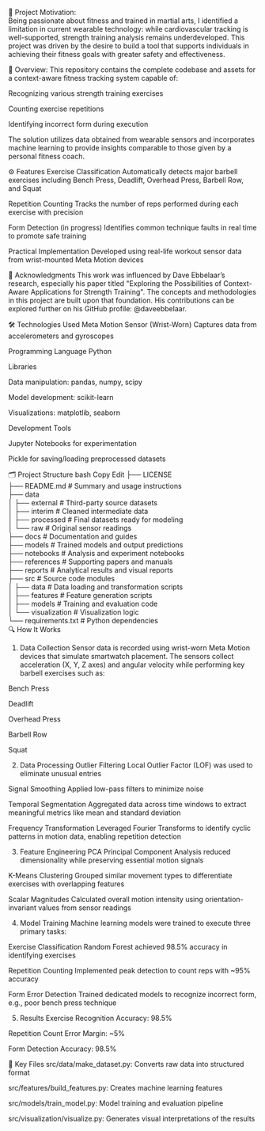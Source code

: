 📌 Project Motivation:  
Being passionate about fitness and trained in martial arts, I identified a limitation in current wearable technology: while cardiovascular tracking is well-supported, strength training analysis remains underdeveloped. This project was driven by the desire to build a tool that supports individuals in achieving their fitness goals with greater safety and effectiveness.

📂 Overview:
This repository contains the complete codebase and assets for a context-aware fitness tracking system capable of:

Recognizing various strength training exercises

Counting exercise repetitions

Identifying incorrect form during execution

The solution utilizes data obtained from wearable sensors and incorporates machine learning to provide insights comparable to those given by a personal fitness coach.

⚙️ Features
Exercise Classification
Automatically detects major barbell exercises including Bench Press, Deadlift, Overhead Press, Barbell Row, and Squat

Repetition Counting
Tracks the number of reps performed during each exercise with precision

Form Detection (in progress)
Identifies common technique faults in real time to promote safe training

Practical Implementation
Developed using real-life workout sensor data from wrist-mounted Meta Motion devices

🙏 Acknowledgments
This work was influenced by Dave Ebbelaar’s research, especially his paper titled "Exploring the Possibilities of Context-Aware Applications for Strength Training". The concepts and methodologies in this project are built upon that foundation. His contributions can be explored further on his GitHub profile: @daveebbelaar.

🛠️ Technologies Used
Meta Motion Sensor (Wrist-Worn)
Captures data from accelerometers and gyroscopes

Programming Language
Python

Libraries

Data manipulation: pandas, numpy, scipy

Model development: scikit-learn

Visualizations: matplotlib, seaborn

Development Tools

Jupyter Notebooks for experimentation

Pickle for saving/loading preprocessed datasets

🗂️ Project Structure
bash
Copy
Edit
├── LICENSE  
├── README.md               # Summary and usage instructions  
├── data  
│   ├── external            # Third-party source datasets  
│   ├── interim             # Cleaned intermediate data  
│   ├── processed           # Final datasets ready for modeling  
│   └── raw                 # Original sensor readings  
├── docs                    # Documentation and guides  
├── models                  # Trained models and output predictions  
├── notebooks               # Analysis and experiment notebooks  
├── references              # Supporting papers and manuals  
├── reports                 # Analytical results and visual reports  
├── src                     # Source code modules  
│   ├── data                # Data loading and transformation scripts  
│   ├── features            # Feature generation scripts  
│   ├── models              # Training and evaluation code  
│   └── visualization       # Visualization logic  
└── requirements.txt        # Python dependencies  
🔍 How It Works
1. Data Collection
Sensor data is recorded using wrist-worn Meta Motion devices that simulate smartwatch placement. The sensors collect acceleration (X, Y, Z axes) and angular velocity while performing key barbell exercises such as:

Bench Press

Deadlift

Overhead Press

Barbell Row

Squat

2. Data Processing
Outlier Filtering
Local Outlier Factor (LOF) was used to eliminate unusual entries

Signal Smoothing
Applied low-pass filters to minimize noise

Temporal Segmentation
Aggregated data across time windows to extract meaningful metrics like mean and standard deviation

Frequency Transformation
Leveraged Fourier Transforms to identify cyclic patterns in motion data, enabling repetition detection

3. Feature Engineering
PCA
Principal Component Analysis reduced dimensionality while preserving essential motion signals

K-Means Clustering
Grouped similar movement types to differentiate exercises with overlapping features

Scalar Magnitudes
Calculated overall motion intensity using orientation-invariant values from sensor readings

4. Model Training
Machine learning models were trained to execute three primary tasks:

Exercise Classification
Random Forest achieved 98.5% accuracy in identifying exercises

Repetition Counting
Implemented peak detection to count reps with ~95% accuracy

Form Error Detection
Trained dedicated models to recognize incorrect form, e.g., poor bench press technique

5. Results
Exercise Recognition Accuracy: 98.5%

Repetition Count Error Margin: ~5%

Form Detection Accuracy: 98.5%

📁 Key Files
src/data/make_dataset.py: Converts raw data into structured format

src/features/build_features.py: Creates machine learning features

src/models/train_model.py: Model training and evaluation pipeline

src/visualization/visualize.py: Generates visual interpretations of the results
